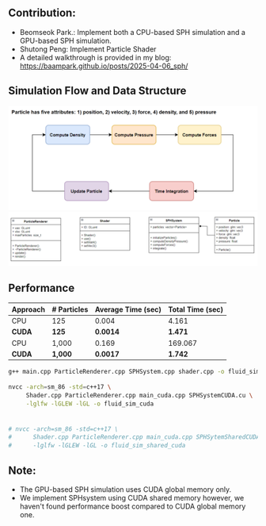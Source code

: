## Contribution:
- Beomseok Park.: Implement both a CPU-based SPH simulation and a GPU-based SPH simulation.
- Shutong Peng: Implement Particle Shader
- A detailed walkthrough is provided in my blog:
https://baampark.github.io/posts/2025-04-06_sph/

## Simulation Flow and Data Structure
![Alt text](assets/img/simulation_flow.png)
![Alt text](assets/img/uml.png)


## Performance
| Approach | # Particles | Average Time (sec) | Total Time (sec) |
|----------|-------------|--------------------|------------------|
| CPU      | 125         | 0.004              | 4.161            |
| **CUDA** | **125**     | **0.0014**         | **1.471**        |
| CPU      | 1,000       | 0.169              | 169.067          |
| **CUDA** | **1,000**   | **0.0017**         | **1.742**        |



```bash
g++ main.cpp ParticleRenderer.cpp SPHSystem.cpp shader.cpp -o fluid_sim -lGL -lGLEW -lglfw
```


```bash
nvcc -arch=sm_86 -std=c++17 \
     Shader.cpp ParticleRenderer.cpp main_cuda.cpp SPHSystemCUDA.cu \
     -lglfw -lGLEW -lGL -o fluid_sim_cuda


# nvcc -arch=sm_86 -std=c++17 \
#      Shader.cpp ParticleRenderer.cpp main_cuda.cpp SPHSytemSharedCUDA.cu \
#      -lglfw -lGLEW -lGL -o fluid_sim_shared_cuda
```

## Note:
- The GPU-based SPH simulation uses CUDA global memory only.
- We implement SPHsystem using CUDA shared memory however, we haven't found performance boost compared to CUDA global memory one.